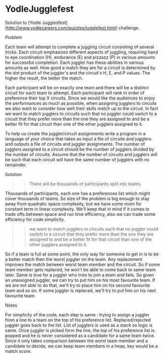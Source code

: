 YodleJugglefest
===============

Solution to [Yodle Jugglesfest] (http://www.yodlecareers.com/puzzles/jugglefest.html) challenge.

 Problem

 Each team will attempt to complete a juggling circuit consisting of several tricks. 
 Each circuit emphasizes different aspects of juggling, 
 requiring hand to eye coordination (H), endurance (E) and pizzazz (P) in various amounts for successful completion.
 Each juggler has these abilities in various amounts as well. 
 How good a match they are for a circuit is determined by 
 the dot product of the juggler's and the circuit's H, E, and P values. 
 The higher the result, the better the match.

 Each participant will be on exactly one team and there will be a distinct circuit for each team to attempt.
 Each participant will rank in order of preference their top X circuits. Since we would like the audiences to 
 enjoy the performances as much as possible, when assigning jugglers to circuits we also want to consider 
 how well their skills match up to the circuit. In fact we want to match jugglers to circuits such that 
 no juggler could switch to a circuit that they prefer more than the one they are assigned to and 
 be a better fit for that circuit than one of the other jugglers assigned to it.

 To help us create the juggler/circuit assignments write a program in a language of your choice that takes as
 input a file of circuits and jugglers and outputs a file of circuits and juggler assignments. 
 The number of jugglers assigned to a circuit should be the number of jugglers divided by the number of circuits. 
 Assume that the number of circuits and jugglers will be such that each circuit will have the same number of jugglers
 with no remainder.

 Solution

 >> There will be thousands of participants split into teams.
 
 Thousands of participants, each one has a preferences list which might cover thousands of teams.
 So size of the problem is big enough to stay away from quadratic space complexity, but we have some room for 
 constant term in linear complexity. We'll keep that in mind if it comes to trade offs between 
 space and run time efficiency, also we can trade some efficiency for code simplicity. 

 >> we want to match jugglers to circuits such that 
 >> no juggler could switch to a circuit that they prefer more than the one they are assigned to
 >> and be a better fit for that circuit than one of the other jugglers assigned to it.

 So if a team is full at some point, the only way for someone to get in is to be a better match
 then the worst juggler on the team. Any replacement improves the match between worst team member 
 and the circuit. So if some team member gets replaced, he won't be able to come back to same team later. 
 Same is true for a juggler who tries to join a team and fails. 
 So given an unassigned juggler, we can try to put him on his most favourite team. If we are not able to do that,
 we'll try to place him on his second favourite team and so on. If some juggler is replaced, we'll try to put him
 on his next favourite team. 

 Notes

 For simplicity of the code, each step is same : trying to assign a juggler from a line to 
 a team on the top of his preference list. Replaced/rejected juggler goes back to the list. 
 List of jugglers is used as a stack so logic is same.
 Once juggler is picked form the line, the top of his preference list is popped and he is never
 considered as a candidate for a same team twice.
 Since it only takes comparison between the worst team member and a candidate to decide,
 we can keep team members in a heap, key would be a match score. 

